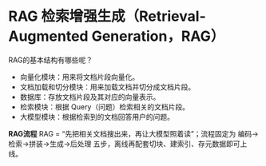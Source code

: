 # RAG 检索增强生成（Retrieval-Augmented Generation，RAG）
RAG的基本结构有哪些呢？
- 向量化模块：用来将文档片段向量化。
- 文档加载和切分模块：用来加载文档并切分成文档片段。
- 数据库：存放文档片段及其对应的向量表示。
- 检索模块：根据 Query（问题）检索相关的文档片段。
- 大模型模块：根据检索到的文档回答用户的问题。

**RAG流程**
RAG = “先把相关文档搜出来，再让大模型照着读”；流程固定为 编码→检索→拼装→生成→后处理 五步，离线再配套切块、建索引、存元数据即可上线。